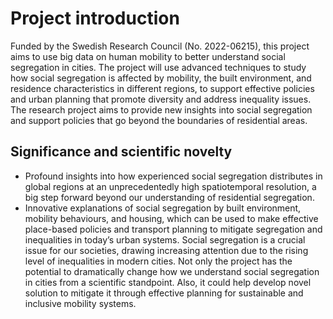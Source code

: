 # Project introduction
Funded by the Swedish Research Council (No. 2022-06215), this project aims to use big data on human mobility to better understand social segregation in cities. The project will use advanced techniques to study how social segregation is affected by mobility, the built environment, and residence characteristics in different regions, to support effective policies and urban planning that promote diversity and address inequality issues. The research project aims to provide new insights into social segregation and support policies that go beyond the boundaries of residential areas.
## Significance and scientific novelty
- Profound insights into how experienced social segregation distributes in global regions at an unprecedentedly high spatiotemporal resolution, a big step forward beyond our understanding of residential segregation.
- Innovative explanations of social segregation by built environment, mobility behaviours, and housing, which can be used to make effective place-based policies and transport planning to mitigate segregation and inequalities in today’s urban systems.
Social segregation is a crucial issue for our societies, drawing increasing attention due to the rising level of inequalities in modern cities. Not only the project has the potential to dramatically change how we understand social segregation in cities from a scientific standpoint. Also, it could help develop novel solution to mitigate it through effective planning for sustainable and inclusive mobility systems.
